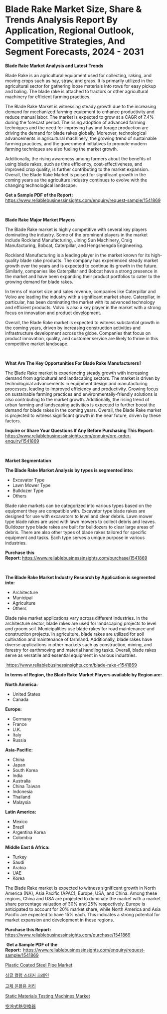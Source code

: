 <p><h1>Blade Rake Market Size, Share & Trends Analysis Report By Application, Regional Outlook, Competitive Strategies, And Segment Forecasts, 2024 - 2031</h1></p><p><strong>Blade Rake Market Analysis and Latest Trends</strong></p>
<p><p>Blade Rake is an agricultural equipment used for collecting, raking, and moving crops such as hay, straw, and grass. It is primarily utilized in the agricultural sector for gathering loose materials into rows for easy pickup and baling. The blade rake is attached to tractors or other agricultural machinery for efficient farming practices.</p><p>The Blade Rake Market is witnessing steady growth due to the increasing demand for mechanized farming equipment to enhance productivity and reduce manual labor. The market is expected to grow at a CAGR of 7.4% during the forecast period. The rising adoption of advanced farming techniques and the need for improving hay and forage production are driving the demand for blade rakes globally. Moreover, technological advancements in agricultural machinery, the growing trend of sustainable farming practices, and the government initiatives to promote modern farming techniques are also fueling the market growth.</p><p>Additionally, the rising awareness among farmers about the benefits of using blade rakes, such as time efficiency, cost-effectiveness, and improved crop quality, is further contributing to the market expansion. Overall, the Blade Rake Market is poised for significant growth in the coming years as the agriculture industry continues to evolve with the changing technological landscape.</p></p>
<p><strong>Get a Sample PDF of the Report:&nbsp;</strong> <a href="https://www.reliablebusinessinsights.com/enquiry/request-sample/1541869">https://www.reliablebusinessinsights.com/enquiry/request-sample/1541869</a></p>
<p>&nbsp;</p>
<p><strong>Blade Rake Major Market Players</strong></p>
<p><p>The Blade Rake market is highly competitive with several key players dominating the industry. Some of the prominent players in the market include Rockland Manufacturing, Jining Sun Machinery, Craig Manufacturing, Bobcat, Caterpillar, and Hengshengda Engineering.</p><p>Rockland Manufacturing is a leading player in the market known for its high-quality blade rake products. The company has experienced steady market growth over the years and is expected to continue its growth in the future. Similarly, companies like Caterpillar and Bobcat have a strong presence in the market and have been expanding their product portfolios to cater to the growing demand for blade rakes.</p><p>In terms of market size and sales revenue, companies like Caterpillar and Volvo are leading the industry with a significant market share. Caterpillar, in particular, has been dominating the market with its advanced technology and efficient products. Volvo is also a key player in the market with a strong focus on innovation and product development.</p><p>Overall, the Blade Rake market is expected to witness substantial growth in the coming years, driven by increasing construction activities and infrastructure development across the globe. Companies that focus on product innovation, quality, and customer service are likely to thrive in this competitive market landscape.</p></p>
<p>&nbsp;</p>
<p><strong>What Are The Key Opportunities For Blade Rake Manufacturers?</strong></p>
<p><p>The Blade Rake market is experiencing steady growth with increasing demand from agricultural and landscaping sectors. The market is driven by technological advancements in equipment design and manufacturing processes, leading to improved efficiency and productivity. Growing focus on sustainable farming practices and environmentally-friendly solutions is also contributing to the market growth. Additionally, the rising trend of urban farming and landscaping activities is expected to further boost the demand for blade rakes in the coming years. Overall, the Blade Rake market is projected to witness significant growth in the near future, driven by these factors.</p></p>
<p><strong>Inquire or Share Your Questions If Any Before Purchasing This Report:</strong> <a href="https://www.reliablebusinessinsights.com/enquiry/pre-order-enquiry/1541869">https://www.reliablebusinessinsights.com/enquiry/pre-order-enquiry/1541869</a></p>
<p>&nbsp;</p>
<p><strong>Market Segmentation</strong></p>
<p><strong>The Blade Rake Market Analysis by types is segmented into:</strong></p>
<p><ul><li>Excavator Type</li><li>Lawn Mower Type</li><li>Bulldozer Type</li><li>Others</li></ul></p>
<p><p>Blade rake markets can be categorized into various types based on the equipment they are compatible with. Excavator type blade rakes are designed for use with excavators to level and clear debris. Lawn mower type blade rakes are used with lawn mowers to collect debris and leaves. Bulldozer type blade rakes are built for bulldozers to clear large areas of debris. There are also other types of blade rakes tailored for specific equipment and tasks. Each type serves a unique purpose in various industries.</p></p>
<p><strong>Purchase this Report:&nbsp;</strong><a href="https://www.reliablebusinessinsights.com/purchase/1541869">https://www.reliablebusinessinsights.com/purchase/1541869</a></p>
<p>&nbsp;</p>
<p><strong>The Blade Rake Market Industry Research by Application is segmented into:</strong></p>
<p><ul><li>Architecture</li><li>Municipal</li><li>Agriculture</li><li>Others</li></ul></p>
<p><p>Blade rake market applications vary across different industries. In the architecture sector, blade rakes are used for landscaping projects to level and groom soil. Municipalities use blade rakes for road maintenance and construction projects. In agriculture, blade rakes are utilized for soil cultivation and maintenance of farmland. Additionally, blade rakes have diverse applications in other markets such as construction, mining, and forestry for earthmoving and material handling tasks. Overall, blade rakes serve as versatile and essential equipment in various industries.</p></p>
<p><a href="https://www.reliablebusinessinsights.com/blade-rake-r1541869">&nbsp;https://www.reliablebusinessinsights.com/blade-rake-r1541869</a></p>
<p><strong>In terms of Region, the Blade Rake Market Players available by Region are:</strong></p>
<p>
    <p> <strong> North America: </strong>
        <ul>
            <li>United States</li>
            <li>Canada</li>
        </ul>
        </p> 
    <p> <strong> Europe: </strong>
        <ul>
            <li>Germany</li>
            <li>France</li>
            <li>U.K.</li>
            <li>Italy</li>
            <li>Russia</li>
        </ul>
        </p> 
    <p> <strong> Asia-Pacific: </strong>
        <ul>
            <li>China</li>
            <li>Japan</li>
            <li>South Korea</li>
            <li>India</li>
            <li>Australia</li>
            <li>China Taiwan</li>
            <li>Indonesia</li>
            <li>Thailand</li>
            <li>Malaysia</li>
        </ul>
        </p> 
    <p> <strong> Latin America: </strong>
        <ul>
            <li>Mexico</li>
            <li>Brazil</li>
            <li>Argentina Korea</li>
            <li>Colombia</li>
        </ul>
        </p> 
    <p> <strong> Middle East & Africa: </strong>
        <ul>
            <li>Turkey</li>
            <li>Saudi</li>
            <li>Arabia</li>
            <li>UAE</li>
            <li>Korea</li>
        </ul>
    </p>
    </p>
<p><p>The Blade Rake market is expected to witness significant growth in North America (NA), Asia Pacific (APAC), Europe, USA, and China. Among these regions, China and USA are projected to dominate the market with a market share percentage valuation of 30% and 25% respectively. Europe is anticipated to account for 20% market share, while North America and Asia Pacific are expected to have 15% each. This indicates a strong potential for market expansion and development in these regions.</p></p>
<p><strong>Purchase this Report: </strong><a href="https://www.reliablebusinessinsights.com/purchase/1541869">https://www.reliablebusinessinsights.com/purchase/1541869</a></p>
<p>&nbsp;<strong>Get a Sample PDF of the Report:&nbsp;&nbsp;</strong><a href="https://www.reliablebusinessinsights.com/enquiry/request-sample/1541869">https://www.reliablebusinessinsights.com/enquiry/request-sample/1541869</a></p>
<p><strong></strong></p>
<p><p><a href="https://github.com/rionkhanvai01/Market-Research-Report-List-1/blob/main/plastic-coated-steel-pipe-market.md">Plastic Coated Steel Pipe Market</a></p><p><a href="https://github.com/trmesnao7959541/Market-Research-Report-List-2/blob/main/7582918170349.md">싱글 컬럼 스태커 크레인</a></p><p><a href="https://github.com/OliverBarry1954/Market-Research-Report-List-1/blob/main/1228209170348.md">고체 윤활유 처리</a></p><p><a href="https://github.com/haleemasakdiya1/Market-Research-Report-List-1/blob/main/static-materials-testing-machines-market.md">Static Materials Testing Machines Market</a></p><p><a href="https://github.com/gfggqjbfys368009/Market-Research-Report-List-2/blob/main/7348508158789.md">空冷式熱交換器</a></p></p>